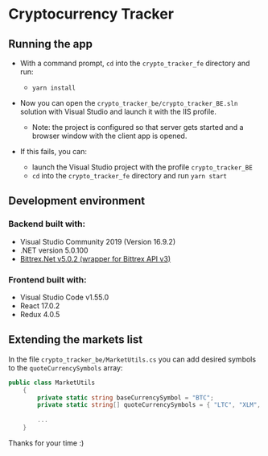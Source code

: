 # Cryptocurrency Tracker

## Running the app
- With a command prompt, `cd` into the `crypto_tracker_fe` directory and run: 
    - `yarn install`

- Now you can open the `crypto_tracker_be/crypto_tracker_BE.sln` solution with Visual Studio and launch it with the IIS profile.
  - Note: the project is configured so that server gets started and a browser window with the client app is opened.

- If this fails, you can:
  - launch the Visual Studio project with the profile `crypto_tracker_BE`
  - `cd` into the `crypto_tracker_fe` directory and run `yarn start`

## Development environment

### Backend built with:
- Visual Studio Community 2019 (Version 16.9.2)
- .NET version 5.0.100
- [Bittrex.Net v5.0.2 (wrapper for Bittrex API v3)](https://github.com/JKorf/Bittrex.Net)

### Frontend built with:
- Visual Studio Code v1.55.0
- React 17.0.2
- Redux 4.0.5

## Extending the markets list

In the file `crypto_tracker_be/MarketUtils.cs` you can add desired symbols to the `quoteCurrencySymbols` array:
```csharp
public class MarketUtils
    {
        private static string baseCurrencySymbol = "BTC";
        private static string[] quoteCurrencySymbols = { "LTC", "XLM", "ETH", "NEO", "ADA" };
        
        ...
    }
```

Thanks for your time :)